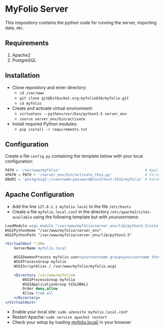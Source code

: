 # MyFolio Server

This respository contains the python code for running the server, importing data, etc.

## Requirements

1. Apache2
2. PostgreSQL

## Installation

* Clone repository and enter directory:
    * `cd /var/www`
    * `git clone git@bitbucket.org:myfolio830/myfolio.git`
    * `cd myfolio`
* Create and activate virtual environment:
    * `virtualenv --python=/usr/bin/python3.5 server_env`
    * `source server_env/bin/activate`
* Install required Python modules:
    * `pip install -r requirements.txt`
	
## Configuration

Create a file `config.py` containing the template below with your local configuration:

```python
PATH = '/var/www/myfolio'                                       # Application path
VPATH = PATH + '/server_env/bin/activate_this.py'               # Virtual environment python activation path
DBURI = 'postgresql://username:password@localhost:5432/myfolio' # Database URI
```

## Apache Configuration

* Add the line `127.0.1.1 myfolio.local` to the file `/etc/hosts`
* Create a file `myfolio.local.conf` in the directory `/etc/apache2/sites-available` using the following template but with *yourusername*:
```apache
LoadModule wsgi_module "/var/www/myfolio/server_env/lib/python3.5/site-packages/mod_wsgi/server/mod_wsgi-py35.cpython-35m-x86_64-linux-gnu.so"
WSGIPythonHome "/var/www/myfolio/server_env"
WSGIPythonPath "/var/www/myfolio/server_env/lib/python3.5"

<VirtualHost *:80>
	ServerName myfolio.local

	WSGIDaemonProcess myfolio user=yourusername group=yourusername threads=5 python-path=/var/www:/var/www/myfolio:/var/www/myfolio/server_env/lib/python3.5
	WSGIProcessGroup myfolio
	WSGIScriptAlias / /var/www/myfolio/myfolio.wsgi

	<Directory /var/www/myfolio>
		WSGIProcessGroup myfolio
		WSGIApplicationGroup %{GLOBAL}
		Order deny,allow
		Allow from all
	</Directory>
</VirtualHost>
```
* Enable your local site: `sudo a2ensite myfolio.local.conf`
* Restart Apache: `sudo service apache2 restart`
* Check your setup by loading [myfolio.local/](http://myfolio.local/) in your browser